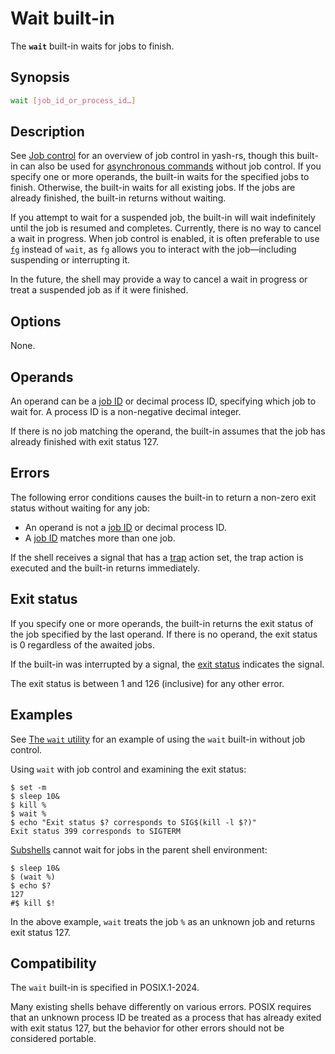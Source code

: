 # Wait built-in

The **`wait`** built-in waits for jobs to finish.

## Synopsis

```sh
wait [job_id_or_process_id…]
```

## Description

See [Job control](../interactive/job_control.md) for an overview of job control in yash-rs, though this built-in can also be used for [asynchronous commands](../language/commands/lists.md#asynchronous-commands) without job control. If you specify one or more operands, the built-in waits for the specified jobs to finish. Otherwise, the built-in waits for all existing jobs. If the jobs are already finished, the built-in returns without waiting.

If you attempt to wait for a suspended job, the built-in will wait indefinitely until the job is resumed and completes. Currently, there is no way to cancel a wait in progress. When job control is enabled, it is often preferable to use [`fg`](fg.md) instead of `wait`, as `fg` allows you to interact with the job—including suspending or interrupting it.

In the future, the shell may provide a way to cancel a wait in progress or treat a suspended job as if it were finished.

## Options

None.

## Operands

An operand can be a [job ID] or decimal process ID, specifying which job to wait for. A process ID is a non-negative decimal integer.

If there is no job matching the operand, the built-in assumes that the job has already finished with exit status 127.

## Errors

The following error conditions causes the built-in to return a non-zero exit status without waiting for any job:

- An operand is not a [job ID] or decimal process ID.
- A [job ID] matches more than one job.

If the shell receives a signal that has a [trap](../environment/traps.md#what-are-traps) action set, the trap action is executed and the built-in returns immediately.

## Exit status

If you specify one or more operands, the built-in returns the exit status of the job specified by the last operand. If there is no operand, the exit status is 0 regardless of the awaited jobs.

If the built-in was interrupted by a signal, the [exit status](../language/commands/exit_status.md#exit-status) indicates the signal.

The exit status is between 1 and 126 (inclusive) for any other error.

## Examples

See [The `wait` utility](../language/commands/lists.md#the-wait-utility) for an example of using the `wait` built-in without job control.

Using `wait` with job control and examining the exit status:

```shell,one_shot
$ set -m
$ sleep 10&
$ kill %
$ wait %
$ echo "Exit status $? corresponds to SIG$(kill -l $?)"
Exit status 399 corresponds to SIGTERM
```

[Subshells](../environment/index.html#subshells) cannot wait for jobs in the parent shell environment:

```shell,one_shot,hidelines=#
$ sleep 10&
$ (wait %)
$ echo $?
127
#$ kill $!
```

In the above example, `wait` treats the job `%` as an unknown job and returns exit status 127.

## Compatibility

The `wait` built-in is specified in POSIX.1-2024.

Many existing shells behave differently on various errors. POSIX requires that an unknown process ID be treated as a process that has already exited with exit status 127, but the behavior for other errors should not be considered portable.

[Job ID]: ../interactive/job_control.md#job-ids
